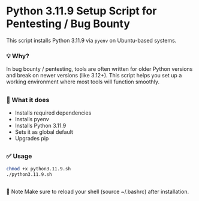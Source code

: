 

# Python 3.11.9 Setup Script for Pentesting / Bug Bounty

This script installs Python 3.11.9 via `pyenv` on Ubuntu-based systems.

### 💡 Why?

In bug bounty / pentesting, tools are often written for older Python versions and break on newer versions (like 3.12+). This script helps you set up a working environment where most tools will function smoothly.
##

### 🔧 What it does

- Installs required dependencies
- Installs pyenv
- Installs Python 3.11.9
- Sets it as global default
- Upgrades pip

##

### ✅ Usage

```bash
chmod +x python3.11.9.sh
./python3.11.9.sh
```

##

📌 Note
Make sure to reload your shell (source ~/.bashrc) after installation.
